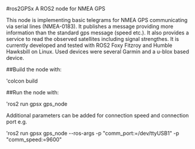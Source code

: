 #ros2GPSx
A ROS2 node for NMEA GPS

This node is implementing basic telegrams for NMEA GPS communicating via serial lines (NMEA-0183). It publishes a message providing more information than the standard gps message (speed etc.). It also provides a service to read the observed satellites including signal strengthes.
It is currently developed and tested with ROS2 Foxy Fitzroy and Humble Hawksbill on Linux. Used devices were several Garmin and a u-blox based device.

##Build the node with:

'colcon build

##Run the node with:

'ros2 run gpsx gps_node

Additional parameters can be added for connection speed and connection port e.g.

'ros2 run gpsx gps_node --ros-args -p "comm_port:=/dev/ttyUSB1" -p "comm_speed:=9600"
